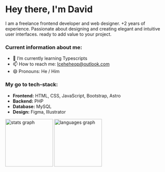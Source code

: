 # Hey there, I'm David

I am a freelance frontend developer and web designer. +2 years of experience. Passionate about designing and creating elegant and intuitive user interfaces. ready to add value to your project.

### **Current information about me:**

- 🌱 I’m currently learning Typescripts
- 📫 How to reach me: Iceheheop@outlook.com
- 😄 Pronouns: He / Him

### **My go to tech-stack:**

- **Frontend:** HTML, CSS, JavaScript, Bootstrap, Astro
- **Backend:** PHP
- **Database:** MySQL
- **Design:** Figma, Illustrator 

<div align="left">
  <img src="https://github-readme-stats.vercel.app/api?username=Iceheop&hide_title=false&hide_rank=false&show_icons=true&include_all_commits=true&count_private=true&disable_animations=false&theme=github_dark&locale=es&hide_border=false&order=1" height="150" alt="stats graph"  />
  <img src="https://github-readme-stats.vercel.app/api/top-langs?username=Iceheop&locale=es&hide_title=false&layout=compact&card_width=320&langs_count=5&theme=github_dark&hide_border=false&order=2" height="150" alt="languages graph"  />
</div>
